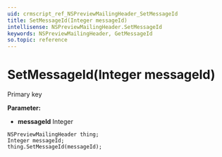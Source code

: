 ```yaml
---
uid: crmscript_ref_NSPreviewMailingHeader_SetMessageId
title: SetMessageId(Integer messageId)
intellisense: NSPreviewMailingHeader.SetMessageId
keywords: NSPreviewMailingHeader, GetMessageId
so.topic: reference
---
```


# SetMessageId(Integer messageId)

Primary key

**Parameter:** 
* **messageId** Integer

```crmscript
NSPreviewMailingHeader thing;
Integer messageId;
thing.SetMessageId(messageId);
```

